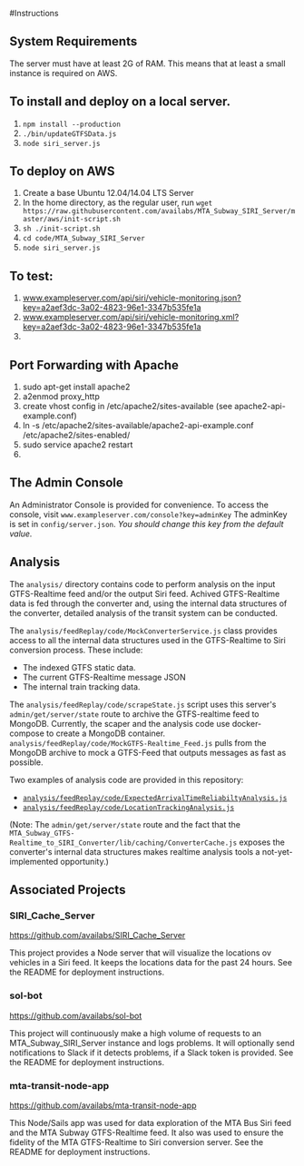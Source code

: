 #Instructions
## System Requirements
The server must have at least 2G of RAM. This means that at least a small instance is required on AWS.

## To install and deploy on a local server.
1. `npm install --production`
2. `./bin/updateGTFSData.js`
3. `node siri_server.js`

## To deploy on AWS
1. Create a base Ubuntu 12.04/14.04 LTS Server
2. In the home directory, as the regular user, run
    `wget https://raw.githubusercontent.com/availabs/MTA_Subway_SIRI_Server/master/aws/init-script.sh`
3. `sh ./init-script.sh`
4. `cd code/MTA_Subway_SIRI_Server`
5. `node siri_server.js`

## To test: 
1. www.exampleserver.com/api/siri/vehicle-monitoring.json?key=a2aef3dc-3a02-4823-96e1-3347b535fe1a
2. www.exampleserver.com/api/siri/vehicle-monitoring.xml?key=a2aef3dc-3a02-4823-96e1-3347b535fe1a
3. 

## Port Forwarding with Apache
1. sudo apt-get install apache2
2. a2enmod proxy_http
3. create vhost config in /etc/apache2/sites-available (see apache2-api-example.conf)
4. ln -s  /etc/apache2/sites-available/apache2-api-example.conf /etc/apache2/sites-enabled/
5. sudo service apache2 restart
6. 

## The Admin Console
An Administrator Console is provided for convenience. To access the console, visit
`www.exampleserver.com/console?key=adminKey`
The adminKey is set in `config/server.json`. *You should change this key from the default value.*

## Analysis
The `analysis/` directory contains code to perform analysis on the input GTFS-Realtime feed and/or 
the output Siri feed.  Achived GTFS-Realtime data is fed through the converter and, 
using the internal data structures of the converter, detailed analysis of the transit system can be conducted.

The `analysis/feedReplay/code/MockConverterService.js` class provides access to all the
internal data structures used in the GTFS-Realtime to Siri conversion process. These include:
+ The indexed GTFS static data.
+ The current GTFS-Realtime message JSON
+ The internal train tracking data.

The `analysis/feedReplay/code/scrapeState.js` script uses this server's `admin/get/server/state`
route to archive the GTFS-realtime feed to MongoDB. Currently, the scaper and the analysis code
use docker-compose to create a MongoDB container. `analysis/feedReplay/code/MockGTFS-Realtime_Feed.js`
pulls from the MongoDB archive to mock a GTFS-Feed that outputs messages as fast as possible.

Two examples of analysis code are provided in this repository:
+ [`analysis/feedReplay/code/ExpectedArrivalTimeReliabiltyAnalysis.js`](https://github.com/availabs/MTA_Subway_SIRI_Server/blob/master/analysis/feedReplay/code/ExpectedArrivalTimeReliabiltyAnalysis.js)
+ [`analysis/feedReplay/code/LocationTrackingAnalysis.js`](https://github.com/availabs/MTA_Subway_SIRI_Server/blob/master/analysis/feedReplay/code/LocationTrackingAnalysis.js)

(Note: The `admin/get/server/state` route and the fact that the `MTA_Subway_GTFS-Realtime_to_SIRI_Converter/lib/caching/ConverterCache.js` exposes the converter's internal data structures makes realtime analysis tools a not-yet-implemented opportunity.)

## Associated Projects

### SIRI_Cache_Server
https://github.com/availabs/SIRI_Cache_Server

This project provides a Node server that will visualize the locations ov vehicles in a Siri feed. It keeps the locations data for the past 24 hours. See the README for deployment instructions.

### sol-bot
https://github.com/availabs/sol-bot

This project will continuously make a high volume of requests to an MTA_Subway_SIRI_Server instance
and logs problems.  It will optionally send notifications to Slack if it detects problems, if a Slack 
token is provided. See the README for deployment instructions.

### mta-transit-node-app 
https://github.com/availabs/mta-transit-node-app

This Node/Sails app was used for data exploration of the MTA Bus Siri feed and the MTA Subway GTFS-Realtime feed.
It also was used to ensure the fidelity of the MTA GTFS-Realtime to Siri conversion server. See the README for deployment instructions.


